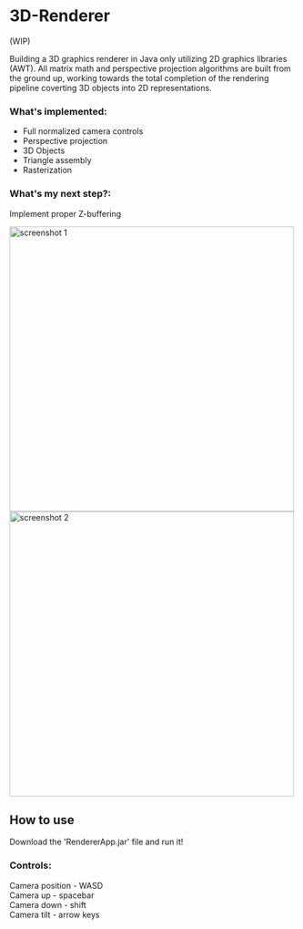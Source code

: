 # 3D-Renderer
(WIP) </br>

Building a 3D graphics renderer in Java only utilizing 2D graphics libraries (AWT). 
All matrix math and perspective projection algorithms are built from the ground up, 
working towards the total completion of the rendering pipeline coverting 3D objects into 2D representations.

### What's implemented:
<ul>
  <li>Full normalized camera controls</li>
  <li>Perspective projection</li>
  <li>3D Objects</li>
  <li>Triangle assembly</li>
  <li>Rasterization</li>
</ul>

### What's my next step?:
Implement proper Z-buffering 

<p>
  <img src="https://github.com/user-attachments/assets/08db439f-6e51-42c6-bb58-e253086c735f" alt="screenshot 1"  width="500"/>
  <img src="https://github.com/user-attachments/assets/14871d5a-43b8-4f28-9c06-9e63e223d5f2" alt="screenshot 2" width="500"/>
</p>

## How to use
Download the 'RendererApp.jar' file and run it!

### Controls:
Camera position - WASD </br>
Camera up - spacebar </br>
Camera down - shift </br>
Camera tilt - arrow keys

